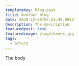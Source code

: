 ```yaml
---
templateKey: blog-post
title: Another blog
date: 2020-12-30T07:51:45.893Z
description: The description
featuredpost: true
featuredimage: /img/chemex.jpg
tags:
  - arturo
---
```

The body